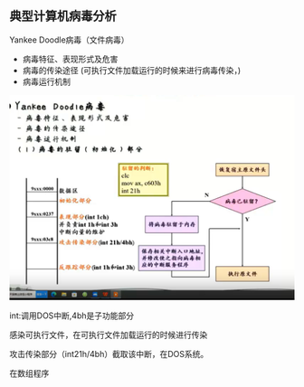 ## 典型计算机病毒分析

Yankee Doodle病毒（文件病毒）

* 病毒特征、表现形式及危害
* 病毒的传染途径 (可执行文件加载运行的时候来进行病毒传染，)
* 病毒运行机制

![image-20231122103652007](./assets/image-20231122103652007.png)

int:调用DOS中断,4bh是子功能部分

感染可执行文件，在可执行文件加载运行的时候进行传染

攻击传染部分（int21h/4bh）截取该中断，在DOS系统。

在数组程序

